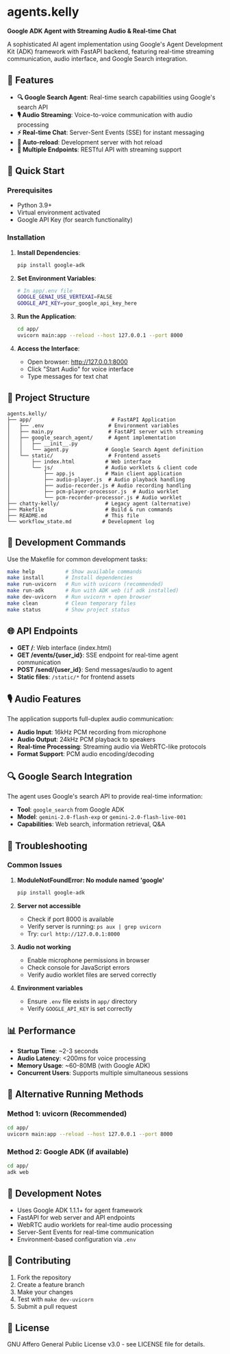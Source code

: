 # agents.kelly

**Google ADK Agent with Streaming Audio & Real-time Chat**

A sophisticated AI agent implementation using Google's Agent Development Kit (ADK) framework with FastAPI backend, featuring real-time streaming communication, audio interface, and Google Search integration.

## 🌟 Features

- **🔍 Google Search Agent**: Real-time search capabilities using Google's search API
- **🎙️ Audio Streaming**: Voice-to-voice communication with audio processing
- **⚡ Real-time Chat**: Server-Sent Events (SSE) for instant messaging
- **🔄 Auto-reload**: Development server with hot reload
- **🎯 Multiple Endpoints**: RESTful API with streaming support

## 🚀 Quick Start

### Prerequisites

- Python 3.9+ 
- Virtual environment activated
- Google API Key (for search functionality)

### Installation

1. **Install Dependencies**:
   ```bash
   pip install google-adk
   ```

2. **Set Environment Variables**:
   ```bash
   # In app/.env file
   GOOGLE_GENAI_USE_VERTEXAI=FALSE
   GOOGLE_API_KEY=your_google_api_key_here
   ```

3. **Run the Application**:
   ```bash
   cd app/
   uvicorn main:app --reload --host 127.0.0.1 --port 8000
   ```

4. **Access the Interface**:
   - Open browser: http://127.0.0.1:8000
   - Click "Start Audio" for voice interface
   - Type messages for text chat

## 📁 Project Structure

```
agents.kelly/
├── app/                          # FastAPI Application
│   ├── .env                     # Environment variables
│   ├── main.py                  # FastAPI server with streaming
│   ├── google_search_agent/     # Agent implementation
│   │   ├── __init__.py
│   │   └── agent.py            # Google Search Agent definition
│   └── static/                  # Frontend assets
│       ├── index.html          # Web interface
│       └── js/                 # Audio worklets & client code
│           ├── app.js          # Main client application
│           ├── audio-player.js  # Audio playback handling
│           ├── audio-recorder.js # Audio recording handling
│           ├── pcm-player-processor.js  # Audio worklet
│           └── pcm-recorder-processor.js # Audio worklet
├── chatty-kelly/               # Legacy agent (alternative)
├── Makefile                    # Build & run commands
├── README.md                   # This file
└── workflow_state.md          # Development log
```

## 🔧 Development Commands

Use the Makefile for common development tasks:

```bash
make help          # Show available commands
make install       # Install dependencies
make run-uvicorn   # Run with uvicorn (recommended)
make run-adk       # Run with ADK web (if adk installed)
make dev-uvicorn   # Run uvicorn + open browser
make clean         # Clean temporary files
make status        # Show project status
```

## 🌐 API Endpoints

- **GET /**: Web interface (index.html)
- **GET /events/{user_id}**: SSE endpoint for real-time agent communication
- **POST /send/{user_id}**: Send messages/audio to agent
- **Static files**: `/static/*` for frontend assets

## 🎙️ Audio Features

The application supports full-duplex audio communication:

- **Audio Input**: 16kHz PCM recording from microphone
- **Audio Output**: 24kHz PCM playback to speakers  
- **Real-time Processing**: Streaming audio via WebRTC-like protocols
- **Format Support**: PCM audio encoding/decoding

## 🔍 Google Search Integration

The agent uses Google's search API to provide real-time information:

- **Tool**: `google_search` from Google ADK
- **Model**: `gemini-2.0-flash-exp` or `gemini-2.0-flash-live-001`
- **Capabilities**: Web search, information retrieval, Q&A

## 🔧 Troubleshooting

### Common Issues

1. **ModuleNotFoundError: No module named 'google'**
   ```bash
   pip install google-adk
   ```

2. **Server not accessible**
   - Check if port 8000 is available
   - Verify server is running: `ps aux | grep uvicorn`
   - Try: `curl http://127.0.0.1:8000`

3. **Audio not working**
   - Enable microphone permissions in browser
   - Check console for JavaScript errors
   - Verify audio worklet files are served correctly

4. **Environment variables**
   - Ensure `.env` file exists in `app/` directory
   - Verify `GOOGLE_API_KEY` is set correctly

## 📊 Performance

- **Startup Time**: ~2-3 seconds
- **Audio Latency**: <200ms for voice processing
- **Memory Usage**: ~60-80MB (with Google ADK)
- **Concurrent Users**: Supports multiple simultaneous sessions

## 🔄 Alternative Running Methods

### Method 1: uvicorn (Recommended)
```bash
cd app/
uvicorn main:app --reload --host 127.0.0.1 --port 8000
```

### Method 2: Google ADK (if available)
```bash
cd app/
adk web
```

## 📝 Development Notes

- Uses Google ADK 1.1.1+ for agent framework
- FastAPI for web server and API endpoints  
- WebRTC audio worklets for real-time audio processing
- Server-Sent Events for real-time communication
- Environment-based configuration via `.env`

## 🤝 Contributing

1. Fork the repository
2. Create a feature branch
3. Make your changes
4. Test with `make dev-uvicorn`
5. Submit a pull request

## 📄 License

GNU Affero General Public License v3.0 - see LICENSE file for details.
